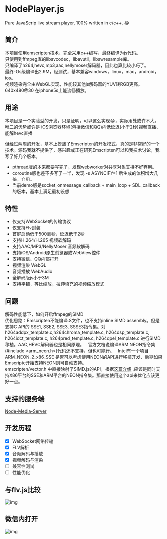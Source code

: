 # NodePlayer.js
Pure JavaScrip live stream player, 100% written in c/c++. :joy:

## 简介
本项目使用emscripten技术，完全采用c++编写，最终编译为js代码。  
只使用到ffmpeg库的libavcodec，libavutil，libswresample库。  
只编译了h264,hevc,mp3,aac,nellymoser解码器，因此也算比较小巧了。  
最终-Os级编译出2.9M，经测试，基本兼容windows，linux，mac，android，ios。  
视频渲染完全由WebGL实现，性能较其他js解码器的YUV转RGB更高。640x480@30 在iphone5s上能流畅播放。

## 用途
本项目是一个实验型的开发，只是证明，可以这么实现:joy:，实际用处或许不大。  
唯二的优势或许是 iOS浏览器环境(包括微信和QQ)内低延迟(小于2秒)视频直播、能解hevc直播

但经过两周的开发，基本上摸熟了Emscripten的开发模式，真的是非常好的一个技术。源码我就不提供了，感兴趣或正在研究Emscripten可以和我技术讨论，我写了好几个版本。 
- pthread版的本来都要写完了，发现webworker对共享对象支持不好弃用。
- coroutine版也差不多写了一半，发现 -s ASYNCIFY=1 后生成的体积增大几倍，弃用。
- 当前demo版是socket_onmessage_callback + main_loop + SDL_callback的版本，基本上满足最初设想

## 特性
- 仅支持WebSocket的传输协议
- 仅支持Flv封装
- 首屏启动低于500毫秒，延迟低于2秒
- 支持H.264/H.265 视频软解码
- 支持AAC/MP3/NellyMoser 音频软解码
- 支持iOS/Android原生浏览器或WebView控件
- 支持微信、QQ内部打开
- 视频渲染 WebGL
- 音频播放 WebAudio
- 全解码版js小于3M
- 支持平铺，等比缩放，拉伸填充的视频缩放模式

## 问题
解码性能低下，如何开启ffmpeg的SIMD  
优化思路：Emscripten不能编译.S文件，也不支持inline SIMD assembly。但是支持C API的 SSE1, SSE2, SSE3, SSSE3指令集。对h264addpx_template.c,h264chroma_template.c, h264dsp_template.c, h264idct_template.c, h264pred_template.c, h264qpel_template.c 进行SIMD移植。AAC,HEVC解码器也是相同原理。  
官方文档说编译ARM NEON指令集(#include <arm_neon.h>)代码还不支持，但也可能行。   
Intel有一个项目[ARM_NEON_2_x86_SSE](https://github.com/intel/ARM_NEON_2_x86_SSE) 是否可以考虑使用NEON的API进行移植开发，后期如果Emscripte开始支持NEON则可自动支持。  
emscripten/vector.h 中直接映射了SIMD.js的API，根据[这篇介绍](https://hacks.mozilla.org/2014/10/introducing-simd-js/) ,应该是同时支持X86平台的SSE和ARM平台的NEON指令集。那直接使用这个api来优化应该更好一点。

## 支持的服务端
[Node-Media-Server](https://github.com/illuspas/Node-Media-Server)

## 开发历程
 - [x] WebSocket网络传输
 - [x] FLV解析
 - [x] 音频解码与播放
 - [x] 视频解码与渲染
 - [ ] 兼容性测试
 - [ ] 性能优化
 
## 与flv.js比较
![img](https://github.com/illuspas/NodePlayer.js/blob/master/nodeplayerjs_flvjs.png)

## 微信内打开
![img](https://github.com/illuspas/NodePlayer.js/blob/master/wechat_desktop.jpg)
